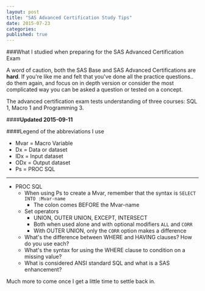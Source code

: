 ```yaml
---
layout: post
title: "SAS Advanced Certification Study Tips"
date: 2015-07-23
categories: 
published: true
---
```


###What I studied when preparing for the SAS Advanced Certification Exam

A word of caution, both the SAS Base and SAS Advanced Certifications are **hard**.  If you're like me and felt that you've done all the practice questions.. do them again, and focus on in depth version or consider the most complicated way you can be asked a question or tested on a concept.

The advanced certification exam tests understanding of three courses: SQL 1, Macro 1 and Programming 3.

####**Updated 2015-09-11**

####Legend of the abbreviations I use
* Mvar = Macro Variable
* Dx = Data or dataset
* IDx = Input dataset
* ODx = Output dataset
* Ps = PROC SQL

***

* PROC SQL
  * When using Ps to create a Mvar, remember that the syntax is `SELECT INTO :Mvar-name`
    * The colon comes BEFORE the Mvar-name
  * Set operators
    * UNION, OUTER UNION, EXCEPT, INTERSECT
    * Both when used alone and with optional modifiers `ALL` and `CORR`
    * With OUTER UNION, only the `CORR` option makes a difference
  * What's the difference between WHERE and HAVING clauses? How do you use each?
  * What's the syntax for using the WHERE clause to condition on a missing value?
  * What is considered ANSI standard SQL and what is a SAS enhancement?

Much more to come once I get a little time to settle back in.
